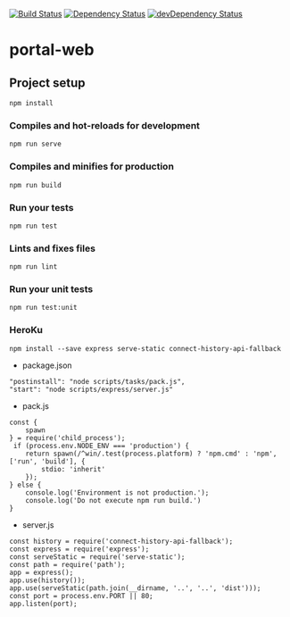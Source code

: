 [![Build Status](https://travis-ci.com/CodingWorkshop/portal-web.svg?branch=master)](https://travis-ci.com/CodingWorkshop/portal-web) [![Dependency Status](https://david-dm.org/CodingWorkshop/portal-web.svg)](https://david-dm.org/CodingWorkshop/portal-web) [![devDependency Status](https://david-dm.org/CodingWorkshop/portal-web/dev-status.svg)](https://david-dm.org/CodingWorkshop/portal-web?type=dev)

# portal-web

## Project setup

```
npm install
```

### Compiles and hot-reloads for development

```
npm run serve
```

### Compiles and minifies for production

```
npm run build
```

### Run your tests

```
npm run test
```

### Lints and fixes files

```
npm run lint
```

### Run your unit tests

```
npm run test:unit
```

### HeroKu

```
npm install --save express serve-static connect-history-api-fallback
```

- package.json

```
"postinstall": "node scripts/tasks/pack.js",
"start": "node scripts/express/server.js"
```

- pack.js

```
const {
    spawn
} = require('child_process');
 if (process.env.NODE_ENV === 'production') {
    return spawn(/^win/.test(process.platform) ? 'npm.cmd' : 'npm', ['run', 'build'], {
        stdio: 'inherit'
    });
} else {
    console.log('Environment is not production.');
    console.log('Do not execute npm run build.')
}
```

- server.js

```
const history = require('connect-history-api-fallback');
const express = require('express');
const serveStatic = require('serve-static');
const path = require('path');
app = express();
app.use(history());
app.use(serveStatic(path.join(__dirname, '..', '..', 'dist')));
const port = process.env.PORT || 80;
app.listen(port);
```
